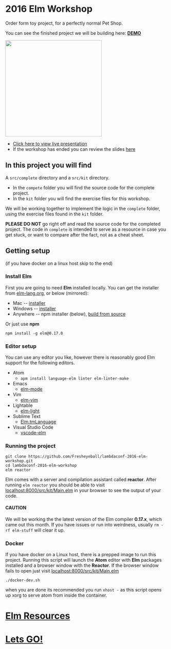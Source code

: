 # 2016 Elm Workshop

Order form toy project, for a perfectly normal Pet Shop.

You can see the finished project we will be building here: [**DEMO**](http://fresheyeball.github.io/lambdaconf-2016-elm-workshop/)

<img src="http://howtonegotiateeverything.com/img/pet-store.png" height="300" />

- [Click here to view live presentation](https://slides.com/fresheyeball/elm-workshop/live)
- If the workshop has ended you can review the slides [here](https://slides.com/fresheyeball/elm-workshop/)

## In this project you will find

A `src/complete` directory and a `src/kit` directory.

- In the `compete` folder you will find the source code for the complete project.
- In the `kit` folder you will find the exercise files for this workshop.

We will be working together to implement the logic in the `complete` folder, using the exercise files found in the `kit` folder.

**PLEASE DO NOT** go right off and read the source code for the completed project. The code in `complete` is intended to serve as a resource in case you get stuck, or want to compare after the fact, not as a cheat sheet.


## Getting setup

(if you have docker on a linux host skip to the end)


### Install Elm

First you are going to need **Elm** installed locally. You can get the installer from [elm-lang.org](http://elm-lang.org/install), or below (mirrored):

- Mac -- [installer](http://install.elm-lang.org/Elm-Platform-0.17.pkg)
- Windows -- [installer](http://install.elm-lang.org/Elm-Platform-0.17.exe)
- Anywhere -- npm installer (below), [build from source](https://github.com/elm-lang/elm-platform)

Or just use **npm**
```
npm install -g elm@0.17.0
```


### Editor setup

You can use any editor you like, however there is reasonably good Elm support for the following editors.

- Atom
  - `apm install language-elm linter elm-linter-make`
- Emacs
  - [elm-mode](https://github.com/jcollard/elm-mode)
- Vim
  - [elm-vim](https://github.com/ElmCast/elm-vim)
- Lightable
  - [elm-light](https://github.com/rundis/elm-light)
- Sublime Text
  - [Elm.tmLanguage](https://github.com/deadfoxygrandpa/Elm.tmLanguage)
- Visual Studio Code
  - [vscode-elm](https://github.com/sbrink/vscode-elm)


### Running the project

```
git clone https://github.com/Fresheyeball/lambdaconf-2016-elm-workshop.git
cd lambdaconf-2016-elm-workshop
elm reactor
```

Elm comes with a server and compilation assistant called **reactor**. After running `elm reactor` you should be able to visit [localhost:8000/src/kit/Main.elm](http://localhost:8000/src/kit/Main.elm) in your browser to see the output of your code.

#### CAUTION

We will be working the the latest version of the Elm compiler **0.17.x**, which came out this month. If you have issues or run into weirdness, usually `rm -rf elm-stuff` will clear it up.

### Docker

If you have docker on a Linux host, there is a prepped image to run this project. Running this script will launch the **Atom** editor with **Elm** packages installed and a browser window with the **Reactor**. If the browser window fails to open just visit [localhost:8000/src/kit/Main.elm](http://localhost:8000/src/kit/Main.elm)

```
./docker-dev.sh
```

when you are done its recommended you run `xhost -` as this script opens up xorg to serve atom from inside the container.

# [Elm Resources](https://github.com/Fresheyeball/lambdaconf-2016-elm-workshop/blob/master/Resources.md)
# [Lets GO!](https://github.com/Fresheyeball/lambdaconf-2016-elm-workshop/blob/master/Tasks.md)
